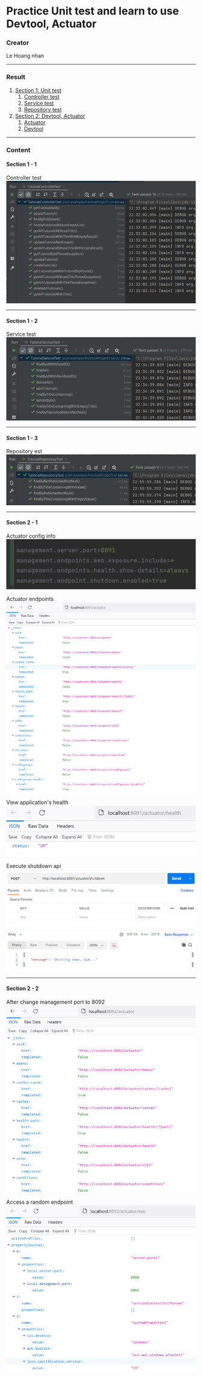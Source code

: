 # Practice Unit test and learn to use Devtool, Actuator

### Creator
Le Hoang nhan
***
### Result
1. [Section 1: Unit test](#section-1---1)
    1. [Controller test](#section-1---1)
    2. [Service test](#section-1---2)
    3. [Repository test](#section-1---3)
2. [Section 2: Devtool, Actuator](#section-2---1)
    1. [Actuator](#section-2---1)
    2. [Devtool](#section-2---2)
***

### Content
#### Section 1 - 1
Controller test
![1-1](https://github.com/LHN2225/PracticeProject1/blob/main/Result%20UnitTest%20Image/u1.png)
***

#### Section 1 - 2
Service test
![2-1](https://github.com/LHN2225/PracticeProject1/blob/main/Result%20UnitTest%20Image/u2.png)


***

#### Section 1 - 3
Repository est
![3-1](https://github.com/LHN2225/PracticeProject1/blob/main/Result%20UnitTest%20Image/u3.png)

***

#### Section 2 - 1
Actuator config info
![4-1](https://github.com/LHN2225/PracticeProject1/blob/main/Result%20UnitTest%20Image/u4-1.png)

Actuator endpoints
![4-2](https://github.com/LHN2225/PracticeProject1/blob/main/Result%20UnitTest%20Image/u4-2.png)

View application's health
![4-3](https://github.com/LHN2225/PracticeProject1/blob/main/Result%20UnitTest%20Image/u4-3.png)

Execute shutdown api
![4-4](https://github.com/LHN2225/PracticeProject1/blob/main/Result%20UnitTest%20Image/u4-4.png)


***

#### Section 2 - 2
After change management port to 8092
![5-1](https://github.com/LHN2225/PracticeProject1/blob/main/Result%20UnitTest%20Image/u5-1.png)

Access a random endpoint
![5-2](https://github.com/LHN2225/PracticeProject1/blob/main/Result%20UnitTest%20Image/u5-2.png)

